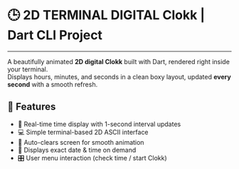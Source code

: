 # 🕒 2D TERMINAL DIGITAL Clokk | Dart CLI Project
---
A beautifully animated **2D digital Clokk** built with Dart, rendered right inside your terminal.  
Displays hours, minutes, and seconds in a clean boxy layout, updated **every second** with a smooth refresh.

## 🚀 Features

- 🔁 Real-time time display with 1-second interval updates
- 💻 Simple terminal-based 2D ASCII interface
- 🧽 Auto-clears screen for smooth animation
- 📅 Displays exact date & time on demand
- 🎛️ User menu interaction (check time / start Clokk)


